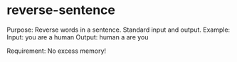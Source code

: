 # reverse-sentence
Purpose: Reverse words in a sentence.
Standard input and output.
Example:
  Input: you are a human
  Output: human a are you
  
Requirement: No excess memory!
